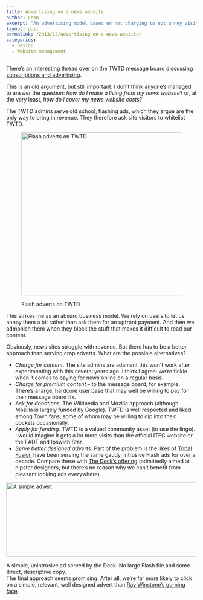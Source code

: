 ```yaml
---
title: Advertising on a news website
author: Leon
excerpt: "An advertising model based on not charging to not annoy visitors can't work, can it? But what will?"
layout: post
permalink: /2013/12/advertising-on-a-news-website/
categories:
  - Design
  - Website management
---
```

There&#8217;s an interesting thread over on the TWTD message board discussing [subscriptions and advertising][1].

This is an old argument, but still important. I don&#8217;t think anyone&#8217;s managed to answer the question: *how do I make a living from my news website*? or, at the very least, *how do I cover my news website costs*?

The TWTD admins serve old school, flashing ads, which they argue are the only way to bring in revenue. They therefore ask site visitors to whitelist TWTD.<figure class="figure alignnone">

<img class="size-full wp-image-89" alt="Flash adverts on TWTD" src="http://leonpaternoster.com/wp-content/uploads/2013/12/twtd-ads.jpg" width="800" height="432" /><figcaption class="secondary">Flash adverts on TWTD</figcaption></figure> 
This strikes me as an absurd business model. We rely on users to let us annoy them a bit rather than ask them for an upfront payment. And then we admonish them when they block the stuff that makes it difficult to read our content.

Obviously, news sites struggle with revenue. But there has to be a better approach than serving crap adverts. What are the possible alternatives?

*   *Charge for content*. The site admins are adamant this won&#8217;t work after experimenting with this several years ago. I think I agree: we&#8217;re fickle when it comes to paying for news online on a regular basis.
*   *Charge for premium content* – to the message board, for example. There&#8217;s a large, hardcore user base that may well be willing to pay for their message board fix.
*   *Ask for donations*. The Wikipedia and Mozilla approach (although Mozilla is largely funded by Google). TWTD is well respected and liked among Town fans, some of whom may be willing to dip into their pockets occasionally.
*   *Apply for funding*. TWTD is a valued community asset (to use the lingo). I would imagine it gets a lot more visits than the official ITFC website or the EADT and Ipswich Star.
*   *Serve better designed adverts*. Part of the problem is the likes of [Tribal Fusion][2] have been serving the same gaudy, intrusive Flash ads for over a decade. Compare these with [The Deck&#8217;s offering][3] (admittedly aimed at hipster designers, but there&#8217;s no reason why we can&#8217;t benefit from pleasant looking ads everywhere).<figure class="figure alignnone">

<img class="size-full wp-image-93" alt="A simple advert" src="http://leonpaternoster.com/wp-content/uploads/2013/12/deck-ad.jpg" width="833" height="197" /><figcaption class="secondary">A simple, unintrusive ad served by the Deck. No large Flash file and some direct, descriptive copy.</figcaption></figure> 
The final approach seems promising. After all, we&#8217;re far more likely to click on a simple, relevant, well designed advert than [Ray Winstone&#8217;s gurning face][4].

 [1]: http://www.twtd.co.uk/forum/290272/how-much-would-you-pay-for-twtd/
 [2]: https://www.tribalfusion.com
 [3]: http://decknetwork.net/now.php
 [4]: http://i.telegraph.co.uk/multimedia/archive/02409/ray_2409254b.jpg